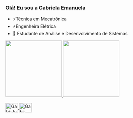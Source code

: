 ### Olá! Eu sou a Gabriela Emanuela 

- ⚡Técnica em Mecatrônica
- ⚡Engenheira Elétrica 
- 🌱 Estudante de Análise e Desenvolvimento de Sistemas

<div>
  <a href="https://github.com/Gabiemanuela">
  <img height="180em" src="https://github-readme-stats.vercel.app/api?username=gabiemanuela&show_icons=true&theme=dracula&include_all_commits=true&count_private=true"/>
  <img height="180em" src="https://github-readme-stats.vercel.app/api/top-langs/?username=gabiemanuela&layout=compact&langs_count=7&theme=dracula"/>
</div>
<div style="display: inline_block"><br>
  <img align="center" alt="Gabi-Jv" height="30" width="40" src="https://user-images.githubusercontent.com/25181517/121405384-444d7300-c95d-11eb-959f-913020d3bf90.png">
  <img align="center" alt="Gabi-C#" height="30" width="40" src="https://user-images.githubusercontent.com/25181517/117201156-9a724800-adec-11eb-9a9d-3cd0f67da4bc.png">
